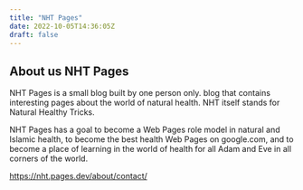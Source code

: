 ```yaml
---
title: "NHT Pages"
date: 2022-10-05T14:36:05Z
draft: false
---
```


## About us NHT Pages

NHT Pages is a small blog built by one person only. blog that contains interesting pages about the world of natural health. NHT itself stands for Natural Healthy Tricks.

NHT Pages has a goal to become a Web Pages role model in natural and Islamic health, to become the best health Web Pages on google.com, and to become a place of learning in the world of health for all Adam and Eve in all corners of the world.

https://nht.pages.dev/about/contact/